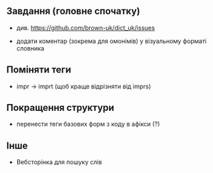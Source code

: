## Завдання (головне спочатку)

* див. https://github.com/brown-uk/dict_uk/issues

* додати коментар (зокрема для омонімів) у візуальному форматі словника

## Поміняти теги

* impr -> imprt (щоб краще відрізняти від imprs)


## Покращення структури

* перенести теги базових форм з коду в афікси (?)


## Інше

* Вебсторінка для пошуку слів

